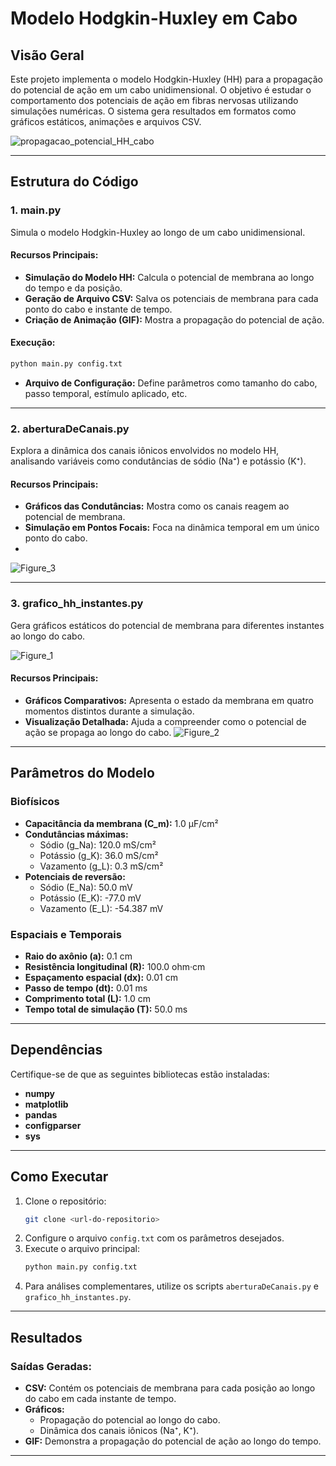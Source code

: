# Modelo Hodgkin-Huxley em Cabo

## Visão Geral
Este projeto implementa o modelo Hodgkin-Huxley (HH) para a propagação do potencial de ação em um cabo unidimensional. O objetivo é estudar o comportamento dos potenciais de ação em fibras nervosas utilizando simulações numéricas. O sistema gera resultados em formatos como gráficos estáticos, animações e arquivos CSV.

![propagacao_potencial_HH_cabo](https://github.com/user-attachments/assets/c299a7f6-f4d2-4579-ac81-7424745de471)

---

## Estrutura do Código

### 1. **main.py**
Simula o modelo Hodgkin-Huxley ao longo de um cabo unidimensional.

#### Recursos Principais:
- **Simulação do Modelo HH:** Calcula o potencial de membrana ao longo do tempo e da posição.
- **Geração de Arquivo CSV:** Salva os potenciais de membrana para cada ponto do cabo e instante de tempo.
- **Criação de Animação (GIF):** Mostra a propagação do potencial de ação.

#### Execução:
```bash
python main.py config.txt
```
- **Arquivo de Configuração:** Define parâmetros como tamanho do cabo, passo temporal, estímulo aplicado, etc.

---

### 2. **aberturaDeCanais.py**
Explora a dinâmica dos canais iônicos envolvidos no modelo HH, analisando variáveis como condutâncias de sódio (Na⁺) e potássio (K⁺).

#### Recursos Principais:
- **Gráficos das Condutâncias:** Mostra como os canais reagem ao potencial de membrana.
- **Simulação em Pontos Focais:** Foca na dinâmica temporal em um único ponto do cabo.
- 
![Figure_3](https://github.com/user-attachments/assets/87f576ce-913b-4c70-b485-fa84177f5ef5)

---

### 3. **grafico_hh_instantes.py**
Gera gráficos estáticos do potencial de membrana para diferentes instantes ao longo do cabo.

![Figure_1](https://github.com/user-attachments/assets/dc3251a5-daab-41f7-b44e-e82cf25e7b27)

#### Recursos Principais:
- **Gráficos Comparativos:** Apresenta o estado da membrana em quatro momentos distintos durante a simulação.
- **Visualização Detalhada:** Ajuda a compreender como o potencial de ação se propaga ao longo do cabo.
![Figure_2](https://github.com/user-attachments/assets/f5723b1d-70bd-4efe-a79c-68e95c8c7aca)

---

## Parâmetros do Modelo

### Biofísicos
- **Capacitância da membrana (C_m):** 1.0 µF/cm²
- **Condutâncias máximas:**
  - Sódio (g_Na): 120.0 mS/cm²
  - Potássio (g_K): 36.0 mS/cm²
  - Vazamento (g_L): 0.3 mS/cm²
- **Potenciais de reversão:**
  - Sódio (E_Na): 50.0 mV
  - Potássio (E_K): -77.0 mV
  - Vazamento (E_L): -54.387 mV

### Espaciais e Temporais
- **Raio do axônio (a):** 0.1 cm
- **Resistência longitudinal (R):** 100.0 ohm·cm
- **Espaçamento espacial (dx):** 0.01 cm
- **Passo de tempo (dt):** 0.01 ms
- **Comprimento total (L):** 1.0 cm
- **Tempo total de simulação (T):** 50.0 ms

---

## Dependências
Certifique-se de que as seguintes bibliotecas estão instaladas:
- **numpy**
- **matplotlib**
- **pandas**
- **configparser**
- **sys**




---

## Como Executar
1. Clone o repositório:
   ```bash
   git clone <url-do-repositorio>
   ```
2. Configure o arquivo `config.txt` com os parâmetros desejados.
3. Execute o arquivo principal:
   ```bash
   python main.py config.txt
   ```
4. Para análises complementares, utilize os scripts `aberturaDeCanais.py` e `grafico_hh_instantes.py`.

---

## Resultados

### Saídas Geradas:
- **CSV:** Contém os potenciais de membrana para cada posição ao longo do cabo em cada instante de tempo.
- **Gráficos:**
  - Propagação do potencial ao longo do cabo.
  - Dinâmica dos canais iônicos (Na⁺, K⁺).
- **GIF:** Demonstra a propagação do potencial de ação ao longo do tempo.

---
